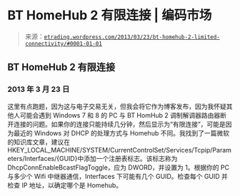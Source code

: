 <!--yml

类别: 未分类

日期: 2024-05-12 19:33:35

-->

# BT HomeHub 2 有限连接 | 编码市场

> 来源：[`etrading.wordpress.com/2013/03/23/bt-homehub-2-limited-connectivity/#0001-01-01`](https://etrading.wordpress.com/2013/03/23/bt-homehub-2-limited-connectivity/#0001-01-01)

## BT HomeHub 2 有限连接

### 2013 年 3 月 23 日

这里有点跑题，因为这与电子交易无关，但我会将它作为博客发布，因为我怀疑其他人可能会遇到 Windows 7 和 8 的 PC 与 BT HomHub 2 调制解调器路由器断开连接的问题。如果你的连接只能持续几分钟，然后显示为“有限连接”，可能是因为最近的 Windows 对 DHCP 的处理方式与 Homehub 不同。我找到了一篇微软的知识库文章，建议在 HKEY_LOCAL_MACHINE/SYSTEM/CurrentControlSet/Services/Tcpip/Parameters/Interfaces/{GUID}中添加一个注册表标志。该标志称为 DhcpConnEnableBcastFlagToggle，应为 DWORD，并设置为 1。根据你的 PC 与多少个 Wifi 中继器通信，Interfaces 下可能有几个 GUID。检查每个 GUID 并检查 IP 地址，以确定哪个是 Homehub。
